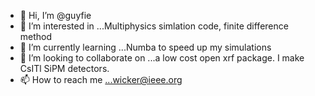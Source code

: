 - 👋 Hi, I’m @guyfie
- 👀 I’m interested in ...Multiphysics simlation code, finite difference method
- 🌱 I’m currently learning ...Numba to speed up my simulations
- 💞️ I’m looking to collaborate on ...a low cost open xrf package.  I make CsITl SiPM detectors.
- 📫 How to reach me ...wicker@ieee.org

